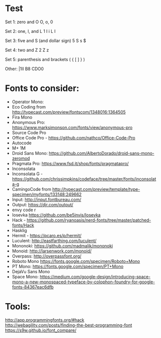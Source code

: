 
# Test

Set 1: zero and O
O, o, 0

Set 2: one, I, and L
1 I i L l

Set 3: five and S (and dollar sign)
5 S s $

Set 4: two and Z
2 Z z

Set 5: parenthesis and brackets
( { [ ] } )

Other:
|1lI
B8
CDO0


# Fonts to consider:
- Operator Mono:
- Eco Coding from http://typecast.com/preview/fontscom/1348016:1364505
- Fira Mono
- Anonymous Pro: https://www.marksimonson.com/fonts/view/anonymous-pro
- Source Code Pro
- Office Code Pro - https://github.com/nathco/Office-Code-Pro
- Autocode
- M+ 1M
- Droid Sans Mono: https://github.com/AlbertoDorado/droid-sans-mono-zeromod
- Pragmata Pro: https://www.fsd.it/shop/fonts/pragmatapro/
- Inconsolata
- Inconsolata G - https://github.com/chrissimpkins/codeface/tree/master/fonts/inconsolata-g
- CamingoCode from http://typecast.com/preview/template/type-specimen/myfonts/133148:249662
- Input: http://input.fontbureau.com/
- Output: https://djr.com/output/
- envy code r
- Iosevka https://github.com/be5invis/Iosevka
- Hack - https://github.com/ryanoasis/nerd-fonts/tree/master/patched-fonts/Hack
- Hasklig
- Hermit - https://pcaro.es/p/hermit/
- Luculent: http://eastfarthing.com/luculent/
- Mononoki: https://github.com/madmalik/mononoki
- Monoid: http://larsenwork.com/monoid/
- Overpass: http://overpassfont.org/
- Roboto Mono https://fonts.google.com/specimen/Roboto+Mono
- PT Mono: https://fonts.google.com/specimen/PT+Mono
- DejaVu Sans Mono
- Space Mono: https://medium.com/google-design/introducing-space-mono-a-new-monospaced-typeface-by-colophon-foundry-for-google-fonts-84367eac6dfb

# Tools:
http://app.programmingfonts.org/#hack
http://webagility.com/posts/finding-the-best-programming-font
https://s9w.github.io/font_compare/
